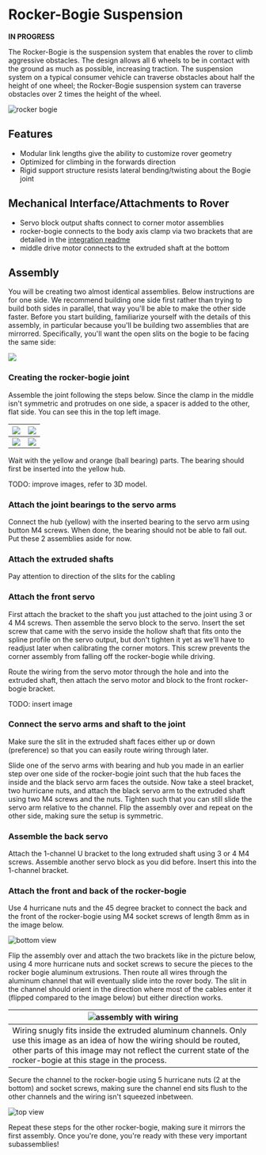 # Rocker-Bogie Suspension

**IN PROGRESS**

The Rocker-Bogie is the suspension system that enables the rover to climb aggressive obstacles. The design allows all 6 wheels to be in contact with the ground as much as possible, increasing traction.  The suspension system on a typical consumer vehicle can traverse obstacles about half the height of one wheel; the Rocker-Bogie suspension system can traverse obstacles over 2 times the height of the wheel.

![rocker bogie](images/rocker_bogie.png)

## Features

* Modular link lengths give the ability to customize rover geometry
* Optimized for climbing in the forwards direction
* Rigid support structure resists lateral bending/twisting about the Bogie joint

## Mechanical Interface/Attachments to Rover

* Servo block output shafts connect to corner motor assemblies
* rocker-bogie connects to the body axis clamp via two brackets that are detailed in the [integration readme](../../integration/README.md)
* middle drive motor connects to the extruded shaft at the bottom

## Assembly

You will be creating two almost identical assemblies. Below instructions are for one side. We recommend building one side first rather than trying to build both sides in parallel, that way you'll be able to make the other side faster. Before you start building, familiarize yourself with the details of this assembly, in particular because you'll be building two assemblies that are mirrorred. Specifically, you'll want the open slits on the bogie to be facing the same side:

![](images/slit_direction_closeup.png)

### Creating the rocker-bogie joint

Assemble the joint following the steps below. Since the clamp in the middle isn't symmetric and protrudes on one side, a spacer is added to the other, flat side. You can see this in the top left image.

| ![](images/pivot_start.png)            | ![](images/pivot_almost.png)        |
| -------------------------------------- | ----------------------------------- |
| ![](images/pivot_complete_inplace.png) | ![](images/pivot_complete_side.png) |

Wait with the yellow and orange (ball bearing) parts. The bearing should first be inserted into the yellow hub.

TODO: improve images, refer to 3D model.

### Attach the joint bearings to the servo arms

Connect the hub (yellow) with the inserted bearing to the servo arm using button M4 screws. When done, the bearing should not be able to fall out. Put these 2 assemblies aside for now.

### Attach the extruded shafts

Pay attention to direction of the slits for the cabling

### Attach the front servo

First attach the bracket to the shaft you just attached to the joint using 3 or 4 M4 screws. Then assemble the servo block to the servo. Insert the set screw that came with the servo inside the hollow shaft that fits onto the spline profile on the servo output, but don't tighten it yet as we'll have to readjust later when calibrating the corner motors. This screw prevents the corner assembly from falling off the rocker-bogie while driving.

Route the wiring from the servo motor through the hole and into the extruded shaft, then attach the servo motor and block to the front rocker-bogie bracket.

TODO: insert image

### Connect the servo arms and shaft to the joint

Make sure the slit in the extruded shaft faces either up or down (preference) so that you can easily route wiring through later.

Slide one of the servo arms with bearing and hub you made in an earlier step over one side of the rocker-bogie joint such that the hub faces the inside and the black servo arm faces the outside. Now take a steel bracket, two hurricane nuts, and attach the black servo arm to the extruded shaft using two M4 screws and the nuts. Tighten such that you can still slide the servo arm relative to the channel. Flip the assembly over and repeat on the other side, making sure the setup is symmetric.

### Assemble the back servo

Attach the 1-channel U bracket to the long extruded shaft using 3 or 4 M4 screws. Assemble another servo block as you did before. Insert this into the 1-channel bracket.

### Attach the front and back of the rocker-bogie

Use 4 hurricane nuts and the 45 degree bracket to connect the back and the front of the rocker-bogie using M4 socket screws of length 8mm as in the image below.

![bottom view](images/connect45bracket.png)

Flip the assembly over and attach the two brackets like in the picture below, using 4 more hurricane nuts and socket screws to secure the pieces to the rocker bogie aluminum extrusions. Then route all wires through the aluminum channel that will eventually slide into the rover body. The slit in the channel should orient in the direction where most of the cables enter it (flipped compared to the image below) but either direction works. 

| ![assembly with wiring](images/cabling-rocker-bogie.jpg) |
| --- |
| Wiring snugly fits inside the extruded aluminum channels. Only use this image as an idea of how the wiring should be routed, other parts of this image may not reflect the current state of the rocker-bogie at this stage in the process. |

Secure the channel to the rocker-bogie using 5 hurricane nuts (2 at the bottom) and socket screws, making sure the channel end sits flush to the other channels and the wiring isn't squeezed inbetween.

![top view](images/connect45topbracket.png)

Repeat these steps for the other rocker-bogie, making sure it mirrors the first assembly. Once you're done, you're ready with these very important subassemblies!
